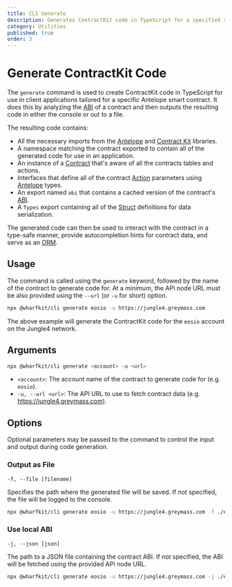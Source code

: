 ```yaml
---
title: CLI Generate
description: Generates ContractKit code in TypeScript for a specified smart contract on the Antelope blockchain.
category: Utilities
published: true
order: 3
---
```


# Generate ContractKit Code

The `generate` command is used to create ContractKit code in TypeScript for use in client applications tailored for a specific Antelope smart contract. It does this by analyzing the [ABI](/docs/antelope/abi) of a contract and then outputs the resulting code in either the console or out to a file.

The resulting code contains:

- All the necessary imports from the [Antelope](/docs/antelope) and [Contract Kit](/docs/contract-kit) libraries.
- A namespace matching the contract exported to contain all of the generated code for use in an application.
- An instance of a [Contract](/docs/contract-kit/contract) that's aware of all the contracts tables and actions.
- Interfaces that define all of the contract [Action](/docs/antelope/action) parameters using [Antelope](/docs/antelope) types.
- An export named `abi` that contains a cached version of the contract's [ABI](/docs/antelope/abi).
- A `Types` export containing all of the [Struct](/docs/antelope/action) definitions for data serialization.

The generated code can then be used to interact with the contract in a type-safe manner, provide autocompletion hints for contract data, and serve as an [ORM](https://en.wikipedia.org/wiki/Object%E2%80%93relational_mapping).

## Usage

The command is called using the `generate` keyword, followed by the name of the contract to generate code for. At a minimum, the API node URL must be also provided using the `--url` (or `-u` for short) option.

```bash
npx @wharfkit/cli generate eosio -u https://jungle4.greymass.com
```

The above example will generate the ContractKit code for the `eosio` account on the Jungle4 network.

## Arguments

```bash
npx @wharfkit/cli generate <account> -u <url>
```

- `<account>`: The account name of the contract to generate code for (e.g. `eosio`).
- `-u, --url <url>`: The API URL to use to fetch contract data (e.g. https://jungle4.greymass.com).

## Options

Optional parameters may be passed to the command to control the input and output during code generation.

### Output as File

`-f, --file [filename]`

Specifies the path where the generated file will be saved. If not specified, the file will be logged to the console.

```bash
npx @wharfkit/cli generate eosio -u https://jungle4.greymass.com -f ./eosio.ts
```

### Use local ABI

`-j, --json [json]`

The path to a JSON file containing the contract ABI. If not specified, the ABI will be fetched using the provided API node URL.

```bash
npx @wharfkit/cli generate eosio -u https://jungle4.greymass.com -j ./eosio-abi.json
```
